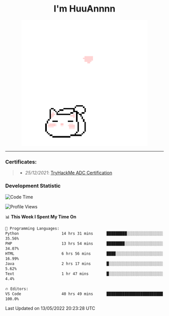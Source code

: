 <h1 align='center'>I'm HuuAnnnn</h1>
<p align="center">
 <img src="cat_intro.gif" />
</p>

___

### Certificates:
>- *25/12/2021*: [TryHackMe ADC Certification](https://tryhackme-certificates.s3-eu-west-1.amazonaws.com/THM-HKVVJOIWJA.png)


### Development Statistic

<!--START_SECTION:waka-->
![Code Time](http://img.shields.io/badge/Code%20Time-205%20hrs%2024%20mins-blue)

![Profile Views](http://img.shields.io/badge/Profile%20Views-5-blue)

📊 **This Week I Spent My Time On** 

```text
💬 Programming Languages: 
Python                   14 hrs 31 mins      █████████░░░░░░░░░░░░░░░░   35.56% 
PHP                      13 hrs 54 mins      ████████░░░░░░░░░░░░░░░░░   34.07% 
HTML                     6 hrs 56 mins       ████░░░░░░░░░░░░░░░░░░░░░   16.99% 
Java                     2 hrs 17 mins       █░░░░░░░░░░░░░░░░░░░░░░░░   5.62% 
Text                     1 hr 47 mins        █░░░░░░░░░░░░░░░░░░░░░░░░   4.4%

🔥 Editors: 
VS Code                  40 hrs 49 mins      █████████████████████████   100.0%

```


 Last Updated on 13/05/2022 20:23:28 UTC
<!--END_SECTION:waka-->
